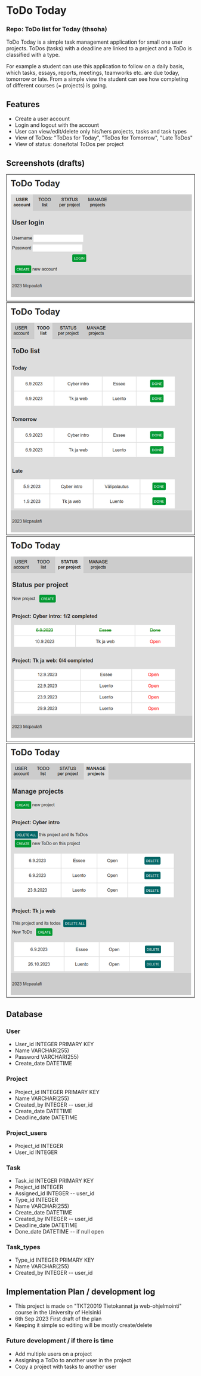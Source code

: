 # ToDo Today
### Repo: ToDo list for Today (thsoha)

ToDo Today is a simple task management application for small one user projects. ToDos (tasks) with a deadline are linked to a project and a ToDo is classified with a type. 

For example a student can use this application to follow on a daily basis, which tasks, essays, reports, meetings, teamworks etc. are due today, tomorrow or late. From a simple view the student can see how completing of different courses (= projects) is going. 

## Features
- Create a user account
- Login and logout with the account
- User can view/edit/delete only his/hers projects, tasks and task types
- View of ToDos: "ToDos for Today", "ToDos for Tomorrow", "Late ToDos" 
- View of status: done/total ToDos per project

## Screenshots (drafts)
<img src="https://github.com/mcpaulafi/Todotoday/blob/main/Drafts/todo_user.png" border=1>
<img src="https://github.com/mcpaulafi/Todotoday/blob/main/Drafts/todo_list.png" border=1>
<img src="https://github.com/mcpaulafi/Todotoday/blob/main/Drafts/todo_status.png" border=1>
<img src="https://github.com/mcpaulafi/Todotoday/blob/main/Drafts/todo_manage.png" border=1>

## Database

### User
- User_id INTEGER PRIMARY KEY
- Name VARCHAR(255)
- Password VARCHAR(255)
- Create_date DATETIME

### Project
- Project_id INTEGER PRIMARY KEY
- Name VARCHAR(255)
- Created_by INTEGER -- user_id
- Create_date DATETIME
- Deadline_date DATETIME

### Project_users
- Project_id INTEGER 
- User_id INTEGER

### Task
- Task_id INTEGER PRIMARY KEY
- Project_id INTEGER
- Assigned_id INTEGER -- user_id
- Type_id INTEGER 
- Name VARCHAR(255)
- Create_date DATETIME
- Created_by INTEGER -- user_id
- Deadline_date DATETIME
- Done_date DATETIME -- if null open
  
### Task_types
- Type_id INTEGER PRIMARY KEY
- Name VARCHAR(255)
- Created_by INTEGER -- user_id


## Implementation Plan / development log
- This project is made on "TKT20019 Tietokannat ja web-ohjelmointi" course in the University of Helsinki
- 6th Sep 2023 First draft of the plan
- Keeping it simple so editing will be mostly create/delete
  
### Future development / if there is time
- Add multiple users on a project
- Assigning a ToDo to another user in the project
- Copy a project with tasks to another user
